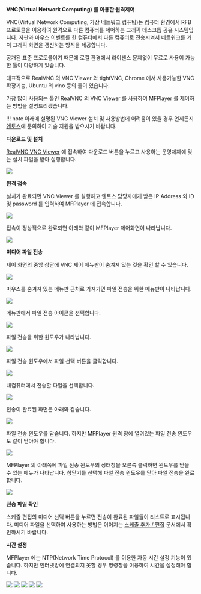 **VNC(Virtual Network Computing) 를 이용한 원격제어**

VNC(Virtual Network Computing, 가상 네트워크 컴퓨팅)는 컴퓨터 환경에서 RFB 프로토콜을 이용하여 원격으로 다른 컴퓨터를 제어하는 그래픽 데스크톱 공유 시스템입니다.
자판과 마우스 이벤트를 한 컴퓨터에서 다른 컴퓨터로 전송시켜서 네트워크를 거쳐 그래픽 화면을 갱신하는 방식을 제공합니다.

공개된 표준 프로토콜이기 때문에 로컬 환경에서 라이센스 문제없이 무료로 사용이 가능한 툴이 다양하게 있습니다.

대표적으로 RealVNC 의 VNC Viewer 와 tightVNC, Chrome 에서 사용가능한 VNC 확장기능, Ubuntu 의 vino 등의 툴이 있습니다.

가장 많이 사용되는 툴인 RealVNC 의 VNC Viewer 를 사용하여 MFPlayer 를 제어하는 방법을 설명드리겠습니다.

!!! note
    아래에 설명된 VNC Viewer 설치 및 사용방법에 어려움이 있을 경우 언제든지 [엔토스](http://www.etslight.co.kr)에 문의하여 기술 지원을 받으시기 바랍니다.

**다운로드 및 설치**

[RealVNC VNC Viewer](https://www.realvnc.com/en/connect/download/viewer/) 에 접속하여 다운로드 버튼을 누르고 사용하는 운영체제에 맞는 설치 파일을 받아 실행합니다.

![](img/vnc/vnc_download.jpg)


**원격 접속**

설치가 완료되면 VNC Viewer 를 실행하고 엔토스 담당자에게 받은 IP Address 와 ID 및 password 를 입력하여 MFPlayer 에 접속합니다.

![](img/vnc_ip.jpg)

접속이 정상적으로 완료되면 아래와 같이 MFPlayer 제어화면이 나타납니다.

![](img/vnc/vnc_connect_complete.jpg)

**미디어 파일 전송**

제어 화면의 중앙 상단에 VNC 제어 메뉴판이 숨겨져 있는 것을 확인 할 수 있습니다.

![](img/vnc/vnc_file_menu.jpg)

마우스를 숨겨져 있는 메뉴판 근처로 가져가면 파일 전송을 위한 메뉴판이 나타납니다.

![](img/vnc/vnc_file_menu_on.jpg)

메뉴판에서 파일 전송 아이콘을 선택합니다.

![](img/vnc/vnc_file_trans_button.jpg)

파일 전송을 위한 윈도우가 나타납니다.

![](img/vnc/vnc_file_trans_window.jpg)

파일 전송 윈도우에서 파일 선택 버튼을 클릭합니다.

![](img/vnc/vnc_file_trans_select.jpg)

내컴퓨터에서 전송할 파일을 선택합니다.

![](img/vnc/vnc_file_trans_file_select.jpg)

전송이 완료된 화면은 아래와 같습니다.

![](img/vnc/vnc_file_trans_done.jpg)

파일 전송 윈도우를 닫습니다. 하지만 MFPlayer 원격 창에 열려있는 파일 전송 윈도우도 같이 닫아야 합니다.

![](img/vnc/vnc_file_remote_window.jpg)

MFPlayer 의 아래쪽에 파일 전송 윈도우의 상태창을 오른쪽 클릭하면 윈도우를 닫을 수 있는 메뉴가 나타납니다.
창닫기를 선택해 파일 전송 윈도우를 닫아 파일 전송을 완료합니다.

![](img/vnc/vnc_file_remote_window_right.jpg)

**전송 파일 확인**

스케쥴 편집의 미디어 선택 버튼을 누르면 전송이 완료된 파일들이 리스트로 표시됩니다. 미디어 파일을 선택하여 사용하는 방법은 이어지는 [스케쥴 추가 / 편집](/mfplayer/index) 문서에서 확인하시기 바랍니다.

**시간 설정**

MFPlayer 에는 NTP(Network Time Protocol) 를 이용한 자동 시간 설정 기능이 있습니다. 하지만 인터넷망에 연결되지 못할 경우 명령창을 이용하여 시간을 설정해야 합니다.

![](img/vnc/vnc_time_command_select.jpg)
![](img/vnc/vnc_time_command_selected.jpg)
![](img/vnc/vnc_time_date.jpg)
![](img/vnc/vnc_time_date_done.jpg)
![](img/vnc/vnc_time_exit.jpg)
